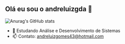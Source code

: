 ## Olá eu sou o andreluizgda 👋
![Anurag's GitHub stats](https://github-readme-stats.vercel.app/api?username=andreluizgda&show_icons=true&theme=tokyonight)

- 🌱 Estudando Análise e Desenvolvimento de Sistemas
- 📫 Contato: andreluizgomes43@hotmail.com

